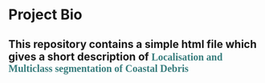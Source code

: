 <style>
h {color: rgb(56,125,125); font-family:"verdana"; font-size:20px}
</style>
# Project Bio
## This repository contains a simple html file which gives a short description of <h> Localisation and Multiclass segmentation of Coastal Debris </h> 
